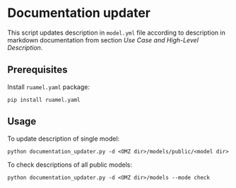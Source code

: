 # Documentation updater

This script updates description in `model.yml` file according to description in markdown documentation from section *Use Case and High-Level Description*.

## Prerequisites

Install `ruamel.yaml` package:
```
pip install ruamel.yaml
```

## Usage

To update description of single model:
```
python documentation_updater.py -d <OMZ dir>/models/public/<model dir>
```

To check descriptions of all public models:
```
python documentation_updater.py -d <OMZ dir>/models --mode check
```
